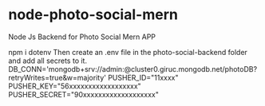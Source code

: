 # node-photo-social-mern
Node Js Backend for Photo Social Mern APP

npm i dotenv
Then create an .env file in the photo-social-backend folder and add all secrets to it.
DB_CONN='mongodb+srv://admin:<password>@cluster0.giruc.mongodb.net/photoDB?
retryWrites=true&w=majority'
PUSHER_ID="11xxxx"
PUSHER_KEY="56xxxxxxxxxxxxxxxxxx"
PUSHER_SECRET="90xxxxxxxxxxxxxxxxxxx"
